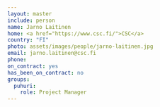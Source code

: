 ```yaml
---
layout: master
include: person
name: Jarno Laitinen
home: <a href="https://www.csc.fi/">CSC</a>
country: "FI"
photo: assets/images/people/jarno-laitinen.jpg
email: jarno.laitinen@csc.fi
phone:
on_contract: yes
has_been_on_contract: no
groups:
  puhuri:
    role: Project Manager
---
```

